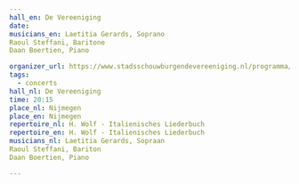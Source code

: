 ```yaml
---
hall_en: De Vereeniging
date:
musicians_en: Laetitia Gerards, Soprano
Raoul Steffani, Baritone
Daan Boertien, Piano

organizer_url: https://www.stadsschouwburgendevereeniging.nl/programma/6238/Laetitia_Gerards_Raoul_Steffani/Italienisches_Liederbuch
tags:
  - concerts
hall_nl: De Vereeniging
time: 20:15
place_nl: Nijmegen
place_en: Nijmegen
repertoire_nl: H. Wolf - Italienisches Liederbuch
repertoire_en: H. Wolf - Italienisches Liederbuch
musicians_nl: Laetitia Gerards, Sopraan
Raoul Steffani, Bariton
Daan Boertien, Piano

---
```


